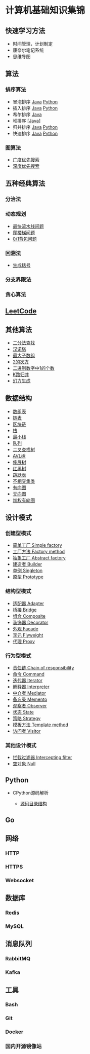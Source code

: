 # 计算机基础知识集锦

## 快速学习方法

* 时间管理，计划制定
* 康奈尔笔记系统
* 思维导图

## 算法

### 排序算法

* 冒泡排序 [Java](https://github.com/Blueswing/AUD/blob/master/src/algorithm/sorting/SortingAlgorithms.java) [Python](https://github.com/Blueswing/CS-CheatSheet/blob/master/algorithm/sort.py#L1)
* 插入排序 [Java](https://github.com/Blueswing/AUD/blob/master/src/algorithm/sorting/SortingAlgorithms.java) [Python](https://github.com/Blueswing/CS-CheatSheet/blob/master/algorithm/sort.py#L18)
* 希尔排序 [Java](https://github.com/Blueswing/AUD/blob/master/src/algorithm/sorting/SortingAlgorithms.java)
* 堆排序 [[Java]](https://github.com/Blueswing/AUD/blob/master/src/algorithm/sorting/SortingAlgorithms.java)
* 归并排序 [Java](https://github.com/Blueswing/AUD/blob/master/src/algorithm/sorting/SortingAlgorithms.java) [Python](https://github.com/Blueswing/CS-CheatSheet/blob/master/algorithm/sort.py#L38)
* 快速排序 [Java](https://github.com/Blueswing/AUD/blob/master/src/algorithm/sorting/SortingAlgorithms.java) [Python](https://github.com/Blueswing/CS-CheatSheet/blob/master/algorithm/sort.py#L97)

### 图算法

* [广度优先搜索](https://github.com/Blueswing/CS-CheatSheet/blob/master/data_structure/graph.py#L60)
* [深度优先搜索](https://github.com/Blueswing/CS-CheatSheet/blob/master/data_structure/graph.py#L100)

## 五种经典算法

### 分治法

### 动态规划

* [最快流水线问题](https://github.com/Blueswing/AUD_Python/blob/master/algorithm/dynamic_programming.py#L11)
* [爬楼梯问题](https://github.com/Blueswing/AUD_Python/blob/master/algorithm/dynamic_programming.py#L65)
* [0/1背包问题](https://github.com/Blueswing/AUD_Python/blob/master/algorithm/dynamic_programming.py#L93)

### 回溯法

* [生成括号](https://github.com/Blueswing/AUD_Python/tree/master/leetcode/22_generate_parenthesis.py)

### 分支界限法

### 贪心算法

## [LeetCode](https://github.com/Blueswing/AUD_Python/tree/master/leetcode)

## 其他算法

* [二分法查找](https://github.com/Blueswing/AUD_Python/tree/master/algorithm/binary_search.py)
* [汉诺塔](https://github.com/Blueswing/AUD/blob/master/src/algorithm/recursion/HanoiTower.java)
* [最大子数组](https://github.com/Blueswing/AUD/blob/master/src/algorithm/dynamic_programming/MaximumSubArray.java)
* [2的次方](https://github.com/Blueswing/AUD/blob/master/src/algorithm/Util.java)
* [二进制数字中1的个数](https://github.com/Blueswing/AUD/blob/master/src/algorithm/Util.java)
* [K路归并](https://github.com/Blueswing/AUD_Python/tree/master/algorithm/k_way_merge.py)
* [幻方生成](https://github.com/Blueswing/AUD_Python/tree/master/algorithm/magic_square.py)

## 数据结构

* [数组表](https://github.com/Blueswing/AUD/blob/master/src/data_structure/list/ArrayList.java)
* [链表](https://github.com/Blueswing/AUD/blob/master/src/data_structure/list/LinkedList.java)
* [区块链](https://github.com/Blueswing/AUD_Python/blob/master/data_structure/blockchain.py)
* [栈](https://github.com/Blueswing/AUD/blob/master/src/data_structure/list/Stack.java)
* [最小栈](https://github.com/Blueswing/AUD/blob/master/src/data_structure/list/MinStack.java)
* [队列](https://github.com/Blueswing/AUD/blob/master/src/data_structure/list/QueueList.java)
* [二叉查找树](https://github.com/Blueswing/AUD/blob/master/src/data_structure/tree/BinarySearchTree.java)
* [AVL树](https://github.com/Blueswing/AUD/blob/master/src/data_structure/tree/AVLTree.java)
* [伸展树](https://github.com/Blueswing/AUD/blob/master/src/data_structure/tree/SplayTree.java)
* [红黑树](https://github.com/Blueswing/AUD_Python/blob/master/data_structure/red_black_tree.py)
* [跳跃表](https://github.com/Blueswing/AUD_Python/blob/master/data_structure/skip_list.py)
* [不相交集类](https://github.com/Blueswing/AUD/blob/master/src/data_structure/DisjointSets.java)
* [有向图](https://github.com/Blueswing/AUD/blob/master/src/data_structure/graph/DirectedGraph.java)
* [无向图](https://github.com/Blueswing/AUD/blob/master/src/data_structure/graph/UndirectedGraph.java)
* [加权有向图](https://github.com/Blueswing/AUD/blob/master/src/data_structure/graph/WeightedGraph.java)

## 设计模式

### 创建型模式

* [简单工厂 Simple factory](https://github.com/Blueswing/AUD_Python/blob/master/design_pattern/simple_factory.py)
* [工厂方法 Factory method](https://github.com/Blueswing/AUD_Python/blob/master/design_pattern/factory_method.py)
* [抽象工厂 Abstract factory](https://github.com/Blueswing/AUD_Python/blob/master/design_pattern/abstract_factory.py)
* [建造者 Builder](https://github.com/Blueswing/AUD_Python/blob/master/design_pattern/builder.py)
* [单例 Singleton](https://github.com/Blueswing/AUD_Python/blob/master/design_pattern/singleton.py)
* [原型 Prototype](https://github.com/Blueswing/AUD_Python/blob/master/design_pattern/prototype.py)

### 结构型模式

* [适配器 Adapter](https://github.com/Blueswing/AUD_Python/blob/master/design_pattern/adapter.py)
* [桥接 Bridge](https://github.com/Blueswing/AUD_Python/blob/master/design_pattern/bridge.py)
* [组合 Composite](https://github.com/Blueswing/AUD_Python/blob/master/design_pattern/composite.py)
* [装饰器 Decorator](https://github.com/Blueswing/AUD_Python/blob/master/design_pattern/decorator.py)
* [外观 Facade](https://github.com/Blueswing/AUD_Python/blob/master/design_pattern/facade.py)
* [享元 Flyweight](https://github.com/Blueswing/AUD_Python/blob/master/design_pattern/flyweight.py)
* [代理 Proxy](https://github.com/Blueswing/AUD_Python/blob/master/design_pattern/proxy.py)

### 行为型模式

* [责任链 Chain of responsibility](https://github.com/Blueswing/AUD_Python/blob/master/design_pattern/chain.py)
* [命令 Command](https://github.com/Blueswing/AUD_Python/blob/master/design_pattern/command.py)
* [迭代器 Iterator](https://github.com/Blueswing/AUD_Python/blob/master/design_pattern/iterator.py)
* [解释器 Interpreter](https://github.com/Blueswing/AUD_Python/blob/master/design_pattern/interpreter.py)
* [中介者 Mediator](https://github.com/Blueswing/AUD_Python/blob/master/design_pattern/mediator.py)
* [备忘录 Memento](https://github.com/Blueswing/AUD_Python/blob/master/design_pattern/memento.py)
* [观察者 Observer](https://github.com/Blueswing/AUD_Python/blob/master/design_pattern/observer.py)
* [状态 State](https://github.com/Blueswing/AUD_Python/blob/master/design_pattern/state.py)
* [策略 Strategy](https://github.com/Blueswing/AUD_Python/blob/master/design_pattern/strategy.py)
* [模板方法 Template method](https://github.com/Blueswing/AUD_Python/blob/master/design_pattern/template_method.py)
* [访问者 Visitor](https://github.com/Blueswing/AUD_Python/blob/master/design_pattern/visitor.py)

### 其他设计模式

* [拦截过滤器 Intercepting filter](https://github.com/Blueswing/AUD_Python/blob/master/design_pattern/filter.py)
* [空对象 Null](https://github.com/Blueswing/AUD_Python/blob/master/design_pattern/null.py)

## Python

* CPython源码解析
  
  * [源码目录结构](https://github.com/Blueswing/CS-CheatSheet/blob/master/python/CPython.md)

## Go

## 网络

### HTTP

### HTTPS

### Websocket

## 数据库

### Redis

### MySQL

## 消息队列

### RabbitMQ

### Kafka

## 工具

### Bash

### Git

### Docker

### 国内开源镜像站
